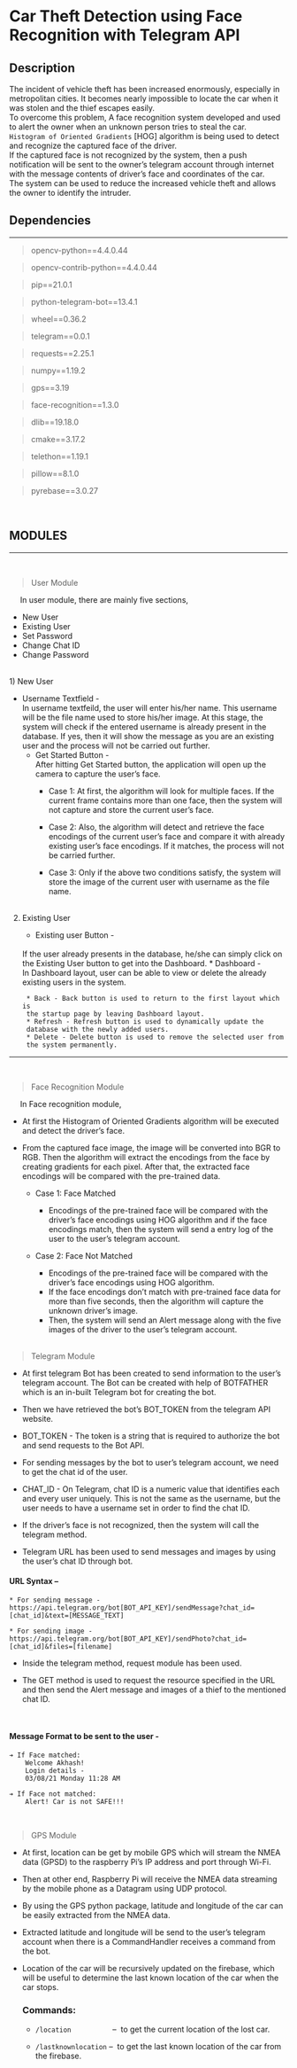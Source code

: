 # Car Theft Detection using Face Recognition with Telegram API

## Description
The incident of vehicle theft has been increased enormously, especially in metropolitan cities. It becomes nearly impossible to locate the car when it was stolen and the thief escapes easily.\
To overcome this problem, A face recognition system developed and used to alert the owner when an unknown person tries to steal the car.\
`Histogram of Oriented Gradients` [HOG] algorithm is being used to detect and recognize the captured face of the driver.\
If the captured face is not recognized by the system, then a push notification will be sent to the owner’s telegram account through internet with the message contents of driver’s face and coordinates of the car. \
The system can be used to reduce the increased vehicle theft and allows the owner to identify the intruder. 

## Dependencies
***
> opencv-python==4.4.0.44

> opencv-contrib-python==4.4.0.44

> pip==21.0.1

> python-telegram-bot==13.4.1

> wheel==0.36.2

> telegram==0.0.1

> requests==2.25.1

> numpy==1.19.2

> gps==3.19

> face-recognition==1.3.0

> dlib==19.18.0

> cmake==3.17.2

> telethon==1.19.1

> pillow==8.1.0

> pyrebase==3.0.27

<br/>

## MODULES
---
<br/>

> User Module

&nbsp;&nbsp;&nbsp;&nbsp;&nbsp;In user module, there are mainly five sections,
* New User
* Existing User
* Set Password
* Change Chat ID
* Change Password
<br/>
1) New User<br/>

* Username Textfield -
    <br/>
    In username textfeild, the user will enter his/her
    name. This username will be the file name used to store his/her image.
    At this stage, the system will check if the entered username is already
    present in the database. If yes, then it will show the message as you are
    an existing user and the process will not be carried out further.
    <br/>
    * Get Started Button -
    <br/>After hitting Get Started button, the application
    will open up the camera to capture the user’s face.<br/>
        * Case 1: At first, the algorithm will look for multiple faces. If
        the current frame contains more than one face, then the system
        will not capture and store the current user’s face.

        * Case 2: Also, the algorithm will detect and retrieve the face
        encodings of the current user’s face and compare it with
        already existing user’s face encodings. If it matches, the
        process will not be carried further.
        
        * Case 3: Only if the above two conditions satisfy, the system
        will store the image of the current user with username as the
        file name.
<br/><br/>
2) Existing User
    * Existing user Button -
    <br/>
    If the user already presents in the database,
    he/she can simply click on the Existing User button to get into the
    Dashboard.
    * Dashboard -<br/>
    In Dashboard layout, user can be able to view or delete
    the already existing users in the system.

        * Back - Back button is used to return to the first layout which is
        the startup page by leaving Dashboard layout.
        * Refresh - Refresh button is used to dynamically update the
        database with the newly added users.
        * Delete - Delete button is used to remove the selected user from
        the system permanently.
---
<br/>

> Face Recognition Module


&nbsp;&nbsp;&nbsp;&nbsp;&nbsp;In Face recognition module,<br/>

* At first the Histogram of Oriented Gradients algorithm will be executed and detect the driver’s face.


* From the captured face image, the image will be converted into BGR to RGB. Then the algorithm will extract the encodings from the face by creating gradients for each pixel. After that, the extracted face encodings will be compared with the pre-trained data.

    * Case 1: Face Matched

        * Encodings of the pre-trained face will be compared with the driver’s face encodings using HOG algorithm and if the face encodings match, then the system will send a entry log of the user to the user’s telegram account.


    * Case 2: Face Not Matched
        * Encodings of the pre-trained face will be compared with the driver’s face encodings using HOG algorithm.
        * If the face encodings don’t match with pre-trained face data for more than five seconds, then the algorithm will capture the unknown driver’s image.
        * Then, the system will send an Alert message along with the five images of the driver to the user’s telegram account.

        <br/>

> Telegram Module
&nbsp;
* At first telegram Bot has been created to send information to the user’s telegram account. The Bot can be created with help of BOTFATHER which is an in-built Telegram bot for creating the bot.


* Then we have retrieved the bot’s BOT_TOKEN from the telegram API website.


* BOT_TOKEN - The token is a string that is required to authorize the bot and send requests to the Bot API.


* For sending messages by the bot to user’s telegram account, we need to get the chat id of the user.


* CHAT_ID - On Telegram, chat ID is a numeric value that identifies each and every user uniquely. This is not the same as the username, but the user needs to have a username set in order to find the chat ID.


* If the driver’s face is not recognized, then the system will call the telegram method.


* Telegram URL has been used to send messages and images by using the user’s chat ID through bot.
&nbsp;
#### URL Syntax –
    * For sending message -https://api.telegram.org/bot[BOT_API_KEY]/sendMessage?chat_id=[chat_id]&text=[MESSAGE_TEXT]

    * For sending image -https://api.telegram.org/bot[BOT_API_KEY]/sendPhoto?chat_id=[chat_id]&files=[filename]
* Inside the telegram method, request module has been used.

* The GET method is used to request the resource specified in the URL and then send the Alert message and images of a thief to the mentioned chat ID.

<br/>

#### Message Format to be sent to the user -
    ➔ If Face matched:
        Welcome Akhash!
        Login details -
        03/08/21 Monday 11:28 AM

    ➔ If Face not matched:
        Alert! Car is not SAFE!!!

&nbsp;
> GPS Module
&nbsp;
* At first, location can be get by mobile GPS which will stream the NMEA data (GPSD) to the raspberry Pi’s IP address and port through Wi-Fi.
* Then at other end, Raspberry Pi will receive the NMEA data streaming by the mobile phone as a Datagram using UDP protocol.
* By using the GPS python package, latitude and longitude of the car can be easily extracted from the NMEA data.
* Extracted latitude and longitude will be send to the user’s telegram account when there is a CommandHandler receives a command from the bot.
* Location of the car will be recursively updated on the firebase, which will be useful to determine the last known location of the car when the car stops.

    ### Commands:
    * `/location` &nbsp;&nbsp;&nbsp;&nbsp;&nbsp;&nbsp;&nbsp;&nbsp;&nbsp;&nbsp;&nbsp;&nbsp;&nbsp;&nbsp;&nbsp;&nbsp;&nbsp;&nbsp;– &nbsp;to get the current location of the lost car.


    * `/lastknownlocation` – &nbsp;to get the last known location of the car from the firebase.
